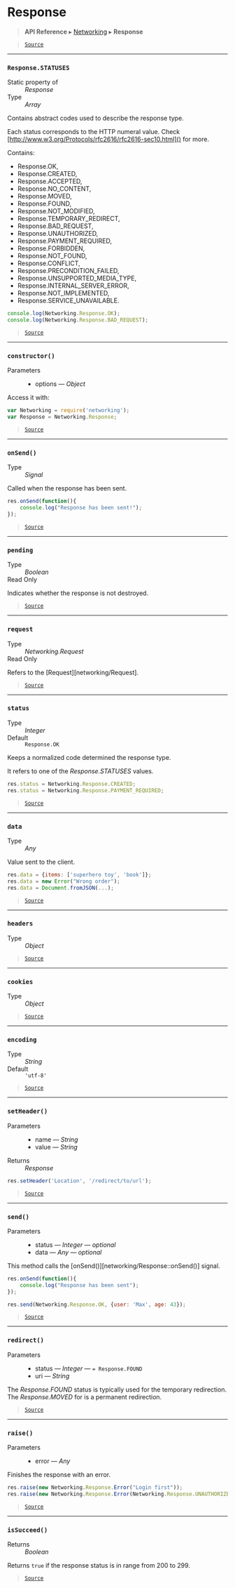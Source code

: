 # Response

> **API Reference** ▸ [Networking](/api/networking.md) ▸ **Response**

<!-- toc -->

> [`Source`](https:/github.com/Neft-io/neft/blob/f9c128ccb37aa79380c961e878cd76ec9e79c99e/src/networking/response.litcoffee)


* * * 

### `Response.STATUSES`

<dl><dt>Static property of</dt><dd><i>Response</i></dd><dt>Type</dt><dd><i>Array</i></dd></dl>

Contains abstract codes used to describe the response type.

Each status corresponds to the HTTP numeral value.
Check [http://www.w3.org/Protocols/rfc2616/rfc2616-sec10.html]() for more.

Contains:
 - Response.OK,
 - Response.CREATED,
 - Response.ACCEPTED,
 - Response.NO_CONTENT,
 - Response.MOVED,
 - Response.FOUND,
 - Response.NOT_MODIFIED,
 - Response.TEMPORARY_REDIRECT,
 - Response.BAD_REQUEST,
 - Response.UNAUTHORIZED,
 - Response.PAYMENT_REQUIRED,
 - Response.FORBIDDEN,
 - Response.NOT_FOUND,
 - Response.CONFLICT,
 - Response.PRECONDITION_FAILED,
 - Response.UNSUPPORTED_MEDIA_TYPE,
 - Response.INTERNAL_SERVER_ERROR,
 - Response.NOT_IMPLEMENTED,
 - Response.SERVICE_UNAVAILABLE.

```javascript
console.log(Networking.Response.OK);
console.log(Networking.Response.BAD_REQUEST);
```


> [`Source`](https:/github.com/Neft-io/neft/blob/f9c128ccb37aa79380c961e878cd76ec9e79c99e/src/networking/response.litcoffee#array-responsestatuses)


* * * 

### `constructor()`

<dl><dt>Parameters</dt><dd><ul><li>options — <i>Object</i></li></ul></dd></dl>

Access it with:
```javascript
var Networking = require('networking');
var Response = Networking.Response;
```


> [`Source`](https:/github.com/Neft-io/neft/blob/f9c128ccb37aa79380c961e878cd76ec9e79c99e/src/networking/response.litcoffee#responseconstructorobject-options)


* * * 

### `onSend()`

<dl><dt>Type</dt><dd><i>Signal</i></dd></dl>

Called when the response has been sent.

```javascript
res.onSend(function(){
    console.log("Response has been sent!");
});
```


> [`Source`](https:/github.com/Neft-io/neft/blob/f9c128ccb37aa79380c961e878cd76ec9e79c99e/src/networking/response.litcoffee#signal-responseonsend)


* * * 

### `pending`

<dl><dt>Type</dt><dd><i>Boolean</i></dd><dt>Read Only</dt></dl>

Indicates whether the response is not destroyed.


> [`Source`](https:/github.com/Neft-io/neft/blob/f9c128ccb37aa79380c961e878cd76ec9e79c99e/src/networking/response.litcoffee#readonly-boolean-responsepending)


* * * 

### `request`

<dl><dt>Type</dt><dd><i>Networking.Request</i></dd><dt>Read Only</dt></dl>

Refers to the [Request][networking/Request].


> [`Source`](https:/github.com/Neft-io/neft/blob/f9c128ccb37aa79380c961e878cd76ec9e79c99e/src/networking/response.litcoffee#readonly-networkingrequest-responserequest)


* * * 

### `status`

<dl><dt>Type</dt><dd><i>Integer</i></dd><dt>Default</dt><dd><code>Response.OK</code></dd></dl>

Keeps a normalized code determined the response type.

It refers to one of the *Response.STATUSES* values.

```javascript
res.status = Networking.Response.CREATED;
res.status = Networking.Response.PAYMENT_REQUIRED;
```


> [`Source`](https:/github.com/Neft-io/neft/blob/f9c128ccb37aa79380c961e878cd76ec9e79c99e/src/networking/response.litcoffee#integer-responsestatus--responseok)


* * * 

### `data`

<dl><dt>Type</dt><dd><i>Any</i></dd></dl>

Value sent to the client.

```javascript
res.data = {items: ['superhero toy', 'book']};
res.data = new Error("Wrong order");
res.data = Document.fromJSON(...);
```


> [`Source`](https:/github.com/Neft-io/neft/blob/f9c128ccb37aa79380c961e878cd76ec9e79c99e/src/networking/response.litcoffee#any-responsedata)


* * * 

### `headers`

<dl><dt>Type</dt><dd><i>Object</i></dd></dl>


> [`Source`](https:/github.com/Neft-io/neft/blob/f9c128ccb37aa79380c961e878cd76ec9e79c99e/src/networking/response.litcoffee#object-responseheaders)


* * * 

### `cookies`

<dl><dt>Type</dt><dd><i>Object</i></dd></dl>


> [`Source`](https:/github.com/Neft-io/neft/blob/f9c128ccb37aa79380c961e878cd76ec9e79c99e/src/networking/response.litcoffee#object-responsecookies)


* * * 

### `encoding`

<dl><dt>Type</dt><dd><i>String</i></dd><dt>Default</dt><dd><code>&#39;utf-8&#39;</code></dd></dl>


> [`Source`](https:/github.com/Neft-io/neft/blob/f9c128ccb37aa79380c961e878cd76ec9e79c99e/src/networking/response.litcoffee#string-responseencoding--39utf839)


* * * 

### `setHeader()`

<dl><dt>Parameters</dt><dd><ul><li>name — <i>String</i></li><li>value — <i>String</i></li></ul></dd><dt>Returns</dt><dd><i>Response</i></dd></dl>

```javascript
res.setHeader('Location', '/redirect/to/url');
```


> [`Source`](https:/github.com/Neft-io/neft/blob/f9c128ccb37aa79380c961e878cd76ec9e79c99e/src/networking/response.litcoffee#response-responsesetheaderstring-name-string-value)


* * * 

### `send()`

<dl><dt>Parameters</dt><dd><ul><li>status — <i>Integer</i> — <i>optional</i></li><li>data — <i>Any</i> — <i>optional</i></li></ul></dd></dl>

This method calls the [onSend()][networking/Response::onSend()] signal.

```javascript
res.onSend(function(){
    console.log("Response has been sent");
});

res.send(Networking.Response.OK, {user: 'Max', age: 43});
```


> [`Source`](https:/github.com/Neft-io/neft/blob/f9c128ccb37aa79380c961e878cd76ec9e79c99e/src/networking/response.litcoffee#responsesendinteger-status-any-data)


* * * 

### `redirect()`

<dl><dt>Parameters</dt><dd><ul><li>status — <i>Integer</i> — <code>= Response.FOUND</code></li><li>uri — <i>String</i></li></ul></dd></dl>

The *Response.FOUND* status is typically used for the temporary redirection.
The *Response.MOVED* for is a permanent redirection.


> [`Source`](https:/github.com/Neft-io/neft/blob/f9c128ccb37aa79380c961e878cd76ec9e79c99e/src/networking/response.litcoffee#responseredirectinteger-status--responsefound-string-uri)


* * * 

### `raise()`

<dl><dt>Parameters</dt><dd><ul><li>error — <i>Any</i></li></ul></dd></dl>

Finishes the response with an error.

```javascript
res.raise(new Networking.Response.Error("Login first"));
res.raise(new Networking.Response.Error(Networking.Response.UNAUTHORIZED, "Login first"));
```


> [`Source`](https:/github.com/Neft-io/neft/blob/f9c128ccb37aa79380c961e878cd76ec9e79c99e/src/networking/response.litcoffee#responseraiseany-error)


* * * 

### `isSucceed()`

<dl><dt>Returns</dt><dd><i>Boolean</i></dd></dl>

Returns `true` if the response status is in range from 200 to 299.


> [`Source`](https:/github.com/Neft-io/neft/blob/f9c128ccb37aa79380c961e878cd76ec9e79c99e/src/networking/response.litcoffee#boolean-responseissucceed)

